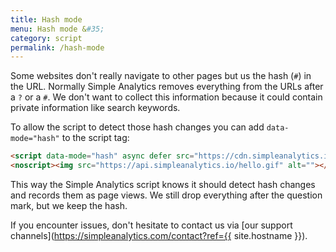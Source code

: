 ```yaml
---
title: Hash mode
menu: Hash mode &#35;
category: script
permalink: /hash-mode
---
```


Some websites don't really navigate to other pages but us the hash (`#`) in the URL. Normally Simple Analytics removes everything from the URLs after a `?` or a `#`. We don't want to collect this information because it could contain private information like search keywords.

To allow the script to detect those hash changes you can add `data-mode="hash"` to the script tag:

<!-- prettier-ignore -->
```html
<script data-mode="hash" async defer src="https://cdn.simpleanalytics.io/hello.js"></script>
<noscript><img src="https://api.simpleanalytics.io/hello.gif" alt=""></noscript>
```

This way the Simple Analytics script knows it should detect hash changes and records them as page views. We still drop everything after the question mark, but we keep the hash.

If you encounter issues, don't hesitate to contact us via [our support channels](https://simpleanalytics.com/contact?ref={{ site.hostname }}).
